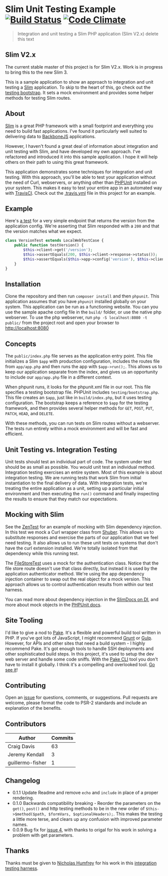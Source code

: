 Slim Unit Testing Example [![Build Status](https://travis-ci.org/there4/slim-unit-testing-example.png?branch=master)](https://travis-ci.org/there4/slim-unit-testing-example) [![Code Climate](https://codeclimate.com/github/there4/slim-unit-testing-example/badges/gpa.svg)](https://codeclimate.com/github/there4/slim-unit-testing-example)
================================================================================
> Integration and unit testing a Slim PHP application (Slim V2.x)
delete this text

## Slim V2.x
The current stable master of this project is for Slim V2.x. Work is in progress
to bring this to the new Slim 3.

This is a sample application to show an approach to integration and unit testing
a [Slim][slim] application. To skip to the heart of this, go check out the
[testing bootstrap][bootstrap]. It sets a mock environment and provides some
helper methods for testing Slim routes.

## About

[Slim][slim] is a great PHP framework with a small footprint and everything you
need to build fast applications. I've found it particularly well suited to
delivering data to [BackboneJS][bb] applications.

However, I haven't found a great deal of information about integration and unit
testing with Slim, and have developed my own approach. I've refactored and
introduced it into this sample application. I hope it will help others on their
path to using this great framework.

This application demonstrates some techniques for integration and unit testing.
With this approach, you'll be able to test your application without the need of
Curl, webservers, or anything other than [PHPUnit][phpunit] installed on your
system. This makes it easy to test your entire app in an automated way with
[TravisCI][tci]. Check out the [.travis.yml][yml] file in this project for an
example.

## Example

Here's [a test][version_test] for a very simple endpoint that returns the
version from the application config. We're asserting that Slim responded with a
`200` and that the version matches what we expect.

```php
class VersionTest extends LocalWebTestCase {
    public function testVersion() {
        $this->client->get('/version');
        $this->assertEquals(200, $this->client->response->status());
        $this->assertEquals($this->app->config('version'), $this->client->response->body());
    }
}
```

## Installation

Clone the repository and then run `composer install` and then `phpunit`. This
application assumes that you have `phpunit` installed globally on your system.
This application can be run as a functioning website. You can you use the sample
apache config file in the `build/` folder, or use the native php webserver. To
use the php webserver, run `php -S localhost:8080 -t public/` from the project
root and open your browser to [http://localhost:8080][lh]

## Concepts

The `public/index.php` file serves as the application entry point. This file
initializes a Slim `$app` with production configuration, includes the routes
file from `app/app.php` and then runs the app with `$app->run();`. This allows
us to keep our application separate from the index, and gives us an opportunity
to include our `app/app.php` file in a different context.

When phpunit runs, it looks for the phpunit.xml file in our root. This file
specifies a testing bootstrap file. PHPUnit includes `testing/bootstrap.php`.
This file creates an `$app`, just like in `build/index.php`, but it uses
testing configuration. The bootstrap keeps a reference to `$app` for the testing
framework, and then provides several helper methods for `GET`, `POST`, `PUT`,
`PATCH`, `HEAD`, and `DELETE`.

With these methods, you can run tests on Slim routes without a webserver. The
tests run entirely within a mock environment and will be fast and efficient.

## Unit Testing vs. Integration Testing

Unit tests should test an individual part of code. The system under test should
be as small as possible. You would unit test an individual method. Integration
testing exercises an entire system. Most of this example is about integration
testing. We are running tests that work Slim from initial instantiation to the
final delivery of data. With integration tests, we're treating the entire
application as a unit, setting up a particular initial environment and then
executing the `run()` command and finally inspecting the results to ensure that
they match our expectations.

## Mocking with Slim

See the [ZenTest][zen_test] for an example of mocking with Slim dependency
injection. In this test we mock a Curl wrapper class from [Shuber][shuber]. This
allows us to substitute responses and exercise the parts of our application that
we feel need testing. It also allows us to run these unit tests on systems that
don't have the curl extension installed. We're totally isolated from that
dependency while this running test.

The [FileStoreTest][file_test] uses a mock for the authentication
class. Notice that the file store route doesn't use that class directly, but
instead it is used by the application authenticator method. We're using the app
dependency injection container to swap out the real object for a mock version.
This approach allows us to control authentication results from within our test
harness.

You can read more about dependency injection in the [SlimDocs on DI][di], and
more about mock objects in the [PHPUnit docs][php_mock].

## Site Tooling

I'd like to give a nod to [Pake][pake]. It's a flexible and powerful build tool
written in PHP. If you've got lots of JavaScript, I might recommend
[Grunt][grunt] or [Gulp][gulp]. However, for APIs and other sites that need a
build system - I highly recommend Pake. It's got enough tools to handle SSH
deployments and other sophisticated build steps. In this project, it's used to
setup the dev web server and handle some code sniffs. With the
[Pake CLI][pake-cli] tool you don't have to install it globally. I think
it's a compelling and overlooked tool. [Go see it][pake]!

## Contributing

Open an [issue][issues] for questions, comments, or suggestions. Pull requests
are welcome, please format the code to PSR-2 standards and include an
explanation of the benefits.


## Contributors

| Author | Commits
| --- | ---
| Craig Davis | 63 |
| Jeremy Kendall | 3 |
| guillermo-fisher | 1 |

## Changelog

* 0.1.1 Update Readme and remove `echo` and `include` in place of a proper
  rendering.
* 0.1.0 Backwards compatibility breaking - Reorder the parameters on the
  `get()`, `post()` and http testing methods to be in the new order of
  `$this->$method($path, $formVars, $optionalHeaders);`. This makes the testing
  a little more terse, and clears up any confusion with improved parameter
  names.
* 0.0.9 Bug fix for [issue 4][issue4], with thanks to origal for his work in
  solving a problem with get parameters.


## Thanks

Thanks must be given to [Nicholas Humfrey][njh] for his work in this
[integration testing harness][njh_test].

[grunt]: http://gruntjs.com/
[gulp]: http://gulpjs.com/
[pake]: https://github.com/indeyets/pake
[pake-cli]: https://github.com/there4/pake-cli
[bb]: http://backbonejs.org
[bootstrap]: https://github.com/there4/slim-unit-testing-example/blob/master/tests/bootstrap.php
[di]: http://docs.slimframework.com/#Dependency-Injection
[file_test]: https://github.com/there4/slim-unit-testing-example/blob/master/tests/integration/FileStoreTest.php
[issue4]: https://github.com/there4/slim-unit-testing-example/issues/4
[issues]: https://github.com/there4/slim-unit-testing-example/issues
[lh]: http://localhost:8080
[njh]: https://github.com/njh
[njh_test]: https://github.com/njh/njh.me/blob/master/test/IntegrationTest.php
[php_mock]: http://phpunit.de/manual/3.0/en/mock-objects.html
[phpunit]: http://phpunit.de/manual/current/en/index.html
[shuber]: https://github.com/shuber/curl
[si]: http://docs.slimframework.com/#Response
[slim]: http://www.slimframework.com/
[tci]: http://travis-ci.org
[version_test]: https://github.com/there4/slim-unit-testing-example/blob/master/tests/integration/VersionTest.php
[yml]: https://github.com/there4/slim-unit-testing-example/blob/master/.travis.yml
[zen_test]: https://github.com/there4/slim-unit-testing-example/blob/master/tests/integration/ZenTest.php
